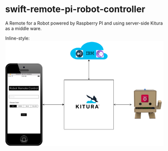 # swift-remote-pi-robot-controller
A Remote for a Robot powered by Raspberry PI and using server-side Kitura as a middle ware.

Inline-style: 
![Remote Robot Demo](https://github.com/sanjeevghimire/swift-remote-pi-robot-controller/blob/master/assets/RobotRemoteControlWithKitura.png "Logo Title Text 1")
